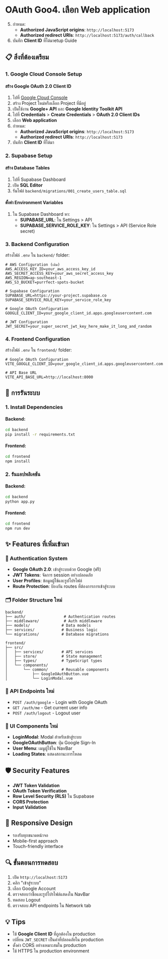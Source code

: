 # OAuth Goo4. เลือก **Web application**
5. กำหนด:
   - **Authorized JavaScript origins**: `http://localhost:5173`
   - **Authorized redirect URIs**: `http://localhost:5173/auth/callback`
6. บันทึก **Client ID** ที่ได้มาetup Guide

## 📋 สิ่งที่ต้องเตรียม

### 1. Google Cloud Console Setup

#### สร้าง Google OAuth 2.0 Client ID
1. ไปที่ [Google Cloud Console](https://console.cloud.google.com/)
2. สร้าง Project ใหม่หรือเลือก Project ที่มีอยู่
3. เปิดใช้งาน **Google+ API** และ **Google Identity Toolkit API**
4. ไปที่ **Credentials** > **Create Credentials** > **OAuth 2.0 Client IDs**
5. เลือก **Web application**
6. กำหนด:
   - **Authorized JavaScript origins**: `http://localhost:5173`
   - **Authorized redirect URIs**: `http://localhost:5173`
7. บันทึก **Client ID** ที่ได้มา

### 2. Supabase Setup

#### สร้าง Database Tables
1. ไปที่ Supabase Dashboard
2. เปิด **SQL Editor**
3. รันไฟล์ `backend/migrations/001_create_users_table.sql`

#### ตั้งค่า Environment Variables
1. ใน Supabase Dashboard หา:
   - **SUPABASE_URL**: ใน Settings > API
   - **SUPABASE_SERVICE_ROLE_KEY**: ใน Settings > API (Service Role secret)

### 3. Backend Configuration

สร้างไฟล์ `.env` ใน `backend/` folder:

```env
# AWS Configuration (เดิม)
AWS_ACCESS_KEY_ID=your_aws_access_key_id
AWS_SECRET_ACCESS_KEY=your_aws_secret_access_key
AWS_REGION=ap-southeast-1
AWS_S3_BUCKET=purrfect-spots-bucket

# Supabase Configuration
SUPABASE_URL=https://your-project.supabase.co
SUPABASE_SERVICE_ROLE_KEY=your_service_role_key

# Google OAuth Configuration
GOOGLE_CLIENT_ID=your_google_client_id.apps.googleusercontent.com

# JWT Configuration
JWT_SECRET=your_super_secret_jwt_key_here_make_it_long_and_random
```

### 4. Frontend Configuration

สร้างไฟล์ `.env` ใน `frontend/` folder:

```env
# Google OAuth Configuration
VITE_GOOGLE_CLIENT_ID=your_google_client_id.apps.googleusercontent.com

# API Base URL
VITE_API_BASE_URL=http://localhost:8000
```

## 🚀 การรันระบบ

### 1. Install Dependencies

#### Backend:
```bash
cd backend
pip install -r requirements.txt
```

#### Frontend:
```bash
cd frontend
npm install
```

### 2. รันแอปพลิเคชัน

#### Backend:
```bash
cd backend
python app.py
```

#### Frontend:
```bash
cd frontend
npm run dev
```

## ✨ Features ที่เพิ่มเข้ามา

### 🔐 Authentication System
- **Google OAuth 2.0**: เข้าสู่ระบบด้วย Google (ฟรี)
- **JWT Tokens**: จัดการ session อย่างปลอดภัย
- **User Profiles**: ข้อมูลผู้ใช้และรูปโปรไฟล์
- **Route Protection**: ป้องกัน routes ที่ต้องการการเข้าสู่ระบบ

### 🗂️ Folder Structure ใหม่

```
backend/
├── auth/                 # Authentication routes
├── middleware/           # Auth middleware
├── models/              # Data models
├── services/            # Business logic
└── migrations/          # Database migrations

frontend/
├── src/
│   ├── services/        # API services
│   ├── store/           # State management
│   ├── types/           # TypeScript types
│   └── components/
│       └── common/      # Reusable components
│           ├── GoogleOAuthButton.vue
│           └── LoginModal.vue
```

### 🔄 API Endpoints ใหม่

- `POST /auth/google` - Login with Google OAuth
- `GET /auth/me` - Get current user info
- `POST /auth/logout` - Logout user

### 🎨 UI Components ใหม่

- **LoginModal**: Modal สำหรับเข้าสู่ระบบ
- **GoogleOAuthButton**: ปุ่ม Google Sign-In
- **User Menu**: เมนูผู้ใช้ใน NavBar
- **Loading States**: แสดงสถานะการโหลด

## 🛡️ Security Features

- **JWT Token Validation**
- **OAuth Token Verification**
- **Row Level Security (RLS)** ใน Supabase
- **CORS Protection**
- **Input Validation**

## 📱 Responsive Design

- รองรับทุกขนาดหน้าจอ
- Mobile-first approach
- Touch-friendly interface

## 🔍 ขั้นตอนการทดสอบ

1. เปิด `http://localhost:5173`
2. คลิก "เข้าสู่ระบบ"
3. เลือก Google Account
4. ตรวจสอบว่าชื่อและรูปโปรไฟล์แสดงใน NavBar
5. ทดสอบ Logout
6. ตรวจสอบ API endpoints ใน Network tab

## 💡 Tips

- ใช้ **Google Client ID** ที่ถูกต้องใน production
- เปลี่ยน `JWT_SECRET` เป็นค่าที่ปลอดภัยใน production
- ตั้งค่า CORS อย่างเหมาะสมใน production
- ใช้ HTTPS ใน production environment
